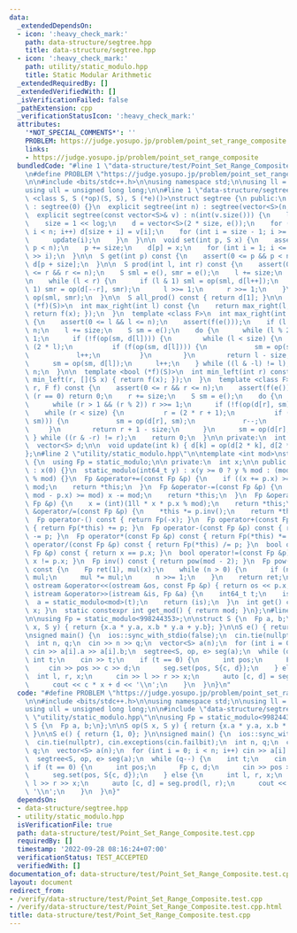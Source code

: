 ```yaml
---
data:
  _extendedDependsOn:
  - icon: ':heavy_check_mark:'
    path: data-structure/segtree.hpp
    title: data-structure/segtree.hpp
  - icon: ':heavy_check_mark:'
    path: utility/static_modulo.hpp
    title: Static Modular Arithmetic
  _extendedRequiredBy: []
  _extendedVerifiedWith: []
  _isVerificationFailed: false
  _pathExtension: cpp
  _verificationStatusIcon: ':heavy_check_mark:'
  attributes:
    '*NOT_SPECIAL_COMMENTS*': ''
    PROBLEM: https://judge.yosupo.jp/problem/point_set_range_composite
    links:
    - https://judge.yosupo.jp/problem/point_set_range_composite
  bundledCode: "#line 1 \"data-structure/test/Point_Set_Range_Composite.test.cpp\"\
    \n#define PROBLEM \"https://judge.yosupo.jp/problem/point_set_range_composite\"\
    \n\n#include <bits/stdc++.h>\n\nusing namespace std;\n\nusing ll = long long;\n\
    using ull = unsigned long long;\n\n#line 1 \"data-structure/segtree.hpp\"\ntemplate\
    \ <class S, S (*op)(S, S), S (*e)()>\nstruct segtree {\n public:\n  segtree()\
    \ : segtree(0) {}\n  explicit segtree(int n) : segtree(vector<S>(n, e())) {}\n\
    \  explicit segtree(const vector<S>& v) : n(int(v.size())) {\n    log = ceil(log2(double(n)));\n\
    \    size = 1 << log;\n    d = vector<S>(2 * size, e());\n    for (int i = 0;\
    \ i < n; i++) d[size + i] = v[i];\n    for (int i = size - 1; i >= 1; i--) {\n\
    \      update(i);\n    }\n  }\n\n  void set(int p, S x) {\n    assert(0 <= p &&\
    \ p < n);\n    p += size;\n    d[p] = x;\n    for (int i = 1; i <= log; i++) update(p\
    \ >> i);\n  }\n\n  S get(int p) const {\n    assert(0 <= p && p < n);\n    return\
    \ d[p + size];\n  }\n\n  S prod(int l, int r) const {\n    assert(0 <= l && l\
    \ <= r && r <= n);\n    S sml = e(), smr = e();\n    l += size;\n    r += size;\n\
    \n    while (l < r) {\n      if (l & 1) sml = op(sml, d[l++]);\n      if (r &\
    \ 1) smr = op(d[--r], smr);\n      l >>= 1;\n      r >>= 1;\n    }\n    return\
    \ op(sml, smr);\n  }\n\n  S all_prod() const { return d[1]; }\n\n  template <bool\
    \ (*f)(S)>\n  int max_right(int l) const {\n    return max_right(l, [](S x) {\
    \ return f(x); });\n  }\n  template <class F>\n  int max_right(int l, F f) const\
    \ {\n    assert(0 <= l && l <= n);\n    assert(f(e()));\n    if (l == n) return\
    \ n;\n    l += size;\n    S sm = e();\n    do {\n      while (l % 2 == 0) l >>=\
    \ 1;\n      if (!f(op(sm, d[l]))) {\n        while (l < size) {\n          l =\
    \ (2 * l);\n          if (f(op(sm, d[l]))) {\n            sm = op(sm, d[l]);\n\
    \            l++;\n          }\n        }\n        return l - size;\n      }\n\
    \      sm = op(sm, d[l]);\n      l++;\n    } while ((l & -l) != l);\n    return\
    \ n;\n  }\n\n  template <bool (*f)(S)>\n  int min_left(int r) const {\n    return\
    \ min_left(r, [](S x) { return f(x); });\n  }\n  template <class F>\n  int min_left(int\
    \ r, F f) const {\n    assert(0 <= r && r <= n);\n    assert(f(e()));\n    if\
    \ (r == 0) return 0;\n    r += size;\n    S sm = e();\n    do {\n      r--;\n\
    \      while (r > 1 && (r % 2)) r >>= 1;\n      if (!f(op(d[r], sm))) {\n    \
    \    while (r < size) {\n          r = (2 * r + 1);\n          if (f(op(d[r],\
    \ sm))) {\n            sm = op(d[r], sm);\n            r--;\n          }\n   \
    \     }\n        return r + 1 - size;\n      }\n      sm = op(d[r], sm);\n   \
    \ } while ((r & -r) != r);\n    return 0;\n  }\n\n private:\n  int n, size, log;\n\
    \  vector<S> d;\n\n  void update(int k) { d[k] = op(d[2 * k], d[2 * k + 1]); }\n\
    };\n#line 2 \"utility/static_modulo.hpp\"\n\ntemplate <int mod>\nstruct static_modulo\
    \ {\n  using Fp = static_modulo;\n\n private:\n  int x;\n\n public:\n  static_modulo()\
    \ : x(0) {}\n  static_modulo(int64_t y) : x(y >= 0 ? y % mod : (mod - (-y) % mod)\
    \ % mod) {}\n  Fp &operator+=(const Fp &p) {\n    if ((x += p.x) >= mod) x -=\
    \ mod;\n    return *this;\n  }\n  Fp &operator-=(const Fp &p) {\n    if ((x +=\
    \ mod - p.x) >= mod) x -= mod;\n    return *this;\n  }\n  Fp &operator*=(const\
    \ Fp &p) {\n    x = (int)(1ll * x * p.x % mod);\n    return *this;\n  }\n  Fp\
    \ &operator/=(const Fp &p) {\n    *this *= p.inv();\n    return *this;\n  }\n\
    \  Fp operator-() const { return Fp(-x); }\n  Fp operator+(const Fp &p) const\
    \ { return Fp(*this) += p; }\n  Fp operator-(const Fp &p) const { return Fp(*this)\
    \ -= p; }\n  Fp operator*(const Fp &p) const { return Fp(*this) *= p; }\n  Fp\
    \ operator/(const Fp &p) const { return Fp(*this) /= p; }\n  bool operator==(const\
    \ Fp &p) const { return x == p.x; }\n  bool operator!=(const Fp &p) const { return\
    \ x != p.x; }\n  Fp inv() const { return pow(mod - 2); }\n  Fp pow(int64_t n)\
    \ const {\n    Fp ret(1), mul(x);\n    while (n > 0) {\n      if (n & 1) ret *=\
    \ mul;\n      mul *= mul;\n      n >>= 1;\n    }\n    return ret;\n  }\n  friend\
    \ ostream &operator<<(ostream &os, const Fp &p) { return os << p.x; }\n  friend\
    \ istream &operator>>(istream &is, Fp &a) {\n    int64_t t;\n    is >> t;\n  \
    \  a = static_modulo<mod>(t);\n    return (is);\n  }\n  int get() const { return\
    \ x; }\n  static constexpr int get_mod() { return mod; }\n};\n#line 12 \"data-structure/test/Point_Set_Range_Composite.test.cpp\"\
    \n\nusing Fp = static_modulo<998244353>;\n\nstruct S {\n  Fp a, b;\n};\n\nS op(S\
    \ x, S y) { return {x.a * y.a, x.b * y.a + y.b}; }\n\nS e() { return {1, 0}; }\n\
    \nsigned main() {\n  ios::sync_with_stdio(false);\n  cin.tie(nullptr), cin.exceptions(cin.failbit);\n\
    \  int n, q;\n  cin >> n >> q;\n  vector<S> a(n);\n  for (int i = 0; i < n; i++)\
    \ cin >> a[i].a >> a[i].b;\n  segtree<S, op, e> seg(a);\n  while (q--) {\n   \
    \ int t;\n    cin >> t;\n    if (t == 0) {\n      int pos;\n      Fp c, d;\n \
    \     cin >> pos >> c >> d;\n      seg.set(pos, S{c, d});\n    } else {\n    \
    \  int l, r, x;\n      cin >> l >> r >> x;\n      auto [c, d] = seg.prod(l, r);\n\
    \      cout << c * x + d << '\\n';\n    }\n  }\n}\n"
  code: "#define PROBLEM \"https://judge.yosupo.jp/problem/point_set_range_composite\"\
    \n\n#include <bits/stdc++.h>\n\nusing namespace std;\n\nusing ll = long long;\n\
    using ull = unsigned long long;\n\n#include \"data-structure/segtree.hpp\"\n#include\
    \ \"utility/static_modulo.hpp\"\n\nusing Fp = static_modulo<998244353>;\n\nstruct\
    \ S {\n  Fp a, b;\n};\n\nS op(S x, S y) { return {x.a * y.a, x.b * y.a + y.b};\
    \ }\n\nS e() { return {1, 0}; }\n\nsigned main() {\n  ios::sync_with_stdio(false);\n\
    \  cin.tie(nullptr), cin.exceptions(cin.failbit);\n  int n, q;\n  cin >> n >>\
    \ q;\n  vector<S> a(n);\n  for (int i = 0; i < n; i++) cin >> a[i].a >> a[i].b;\n\
    \  segtree<S, op, e> seg(a);\n  while (q--) {\n    int t;\n    cin >> t;\n   \
    \ if (t == 0) {\n      int pos;\n      Fp c, d;\n      cin >> pos >> c >> d;\n\
    \      seg.set(pos, S{c, d});\n    } else {\n      int l, r, x;\n      cin >>\
    \ l >> r >> x;\n      auto [c, d] = seg.prod(l, r);\n      cout << c * x + d <<\
    \ '\\n';\n    }\n  }\n}"
  dependsOn:
  - data-structure/segtree.hpp
  - utility/static_modulo.hpp
  isVerificationFile: true
  path: data-structure/test/Point_Set_Range_Composite.test.cpp
  requiredBy: []
  timestamp: '2022-09-28 08:16:24+07:00'
  verificationStatus: TEST_ACCEPTED
  verifiedWith: []
documentation_of: data-structure/test/Point_Set_Range_Composite.test.cpp
layout: document
redirect_from:
- /verify/data-structure/test/Point_Set_Range_Composite.test.cpp
- /verify/data-structure/test/Point_Set_Range_Composite.test.cpp.html
title: data-structure/test/Point_Set_Range_Composite.test.cpp
---
```

